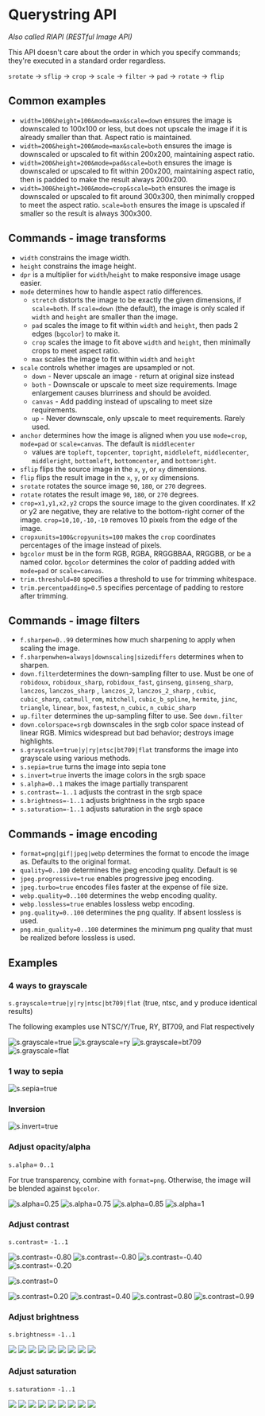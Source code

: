 # Querystring API

*Also called RIAPI (RESTful Image API)*

This API doesn't care about the order in which you specify commands; they're executed in a standard order regardless.

`srotate` -> `sflip` -> `crop` -> `scale` -> `filter` -> `pad` -> `rotate` -> `flip`


## Common examples

* `width=100&height=100&mode=max&scale=down` ensures the image is downscaled to 100x100 or less,
but does not upscale the image if it is already smaller than that. Aspect ratio is maintained. 
* `width=200&height=200&mode=max&scale=both` ensures the image is downscaled or upscaled to fit within 200x200, 
maintaining aspect ratio. 
* `width=200&height=200&mode=pad&scale=both` ensures the image is downscaled or upscaled to fit within 200x200, 
  maintaining aspect ratio, then is padded to make the result always 200x200.
* `width=300&height=300&mode=crop&scale=both` ensures the image is downscaled or upscaled to fit around 300x300,
then minimally cropped to meet the aspect ratio. `scale=both` ensures the image is upscaled if smaller so the result 
is always 300x300. 



## Commands - image transforms

* `width` constrains the image width.
* `height` constrains the image height.
* `dpr` is a multiplier for `width`/`height` to make responsive image usage easier. 
* `mode` determines how to handle aspect ratio differences.
    * `stretch` distorts the image to be exactly the given dimensions, if `scale=both`. If `scale=down` (the default), the image is only scaled if `width` and `height` are smaller than the image. 
    * `pad` scales the image to fit within `width` and `height`, then pads 2 edges (`bgcolor`) to make it.
    * `crop` scales the image to fit above `width` and `height`, then minimally crops to meet aspect ratio. 
    * `max` scales the image to fit within `width` and `height`
* `scale` controls whether images are upsampled or not.
    *  `down` - Never upscale an image - return at original size instead
    *  `both` - Downscale or upscale to meet size requirements. Image enlargement causes blurriness and should be avoided.
    *  `canvas` - Add padding instead of upscaling to meet size requirements.
    *  `up` - Never downscale, only upscale to meet requirements. Rarely used. 
* `anchor` determines how the image is aligned when you use `mode=crop`, `mode=pad` or `scale=canvas`. 
The default is `middlecenter`
    * values are `topleft`, `topcenter`, `topright`, `middleleft`, `middlecenter`, `middleright`, 
    `bottomleft`, `bottomcenter`, and `bottomright`.
* `sflip` flips the source image in the `x`, `y`, or `xy` dimensions. 
* `flip` flips the result image in the `x`, `y`, or `xy` dimensions. 
* `srotate` rotates the source image `90`, `180`, or `270` degrees. 
* `rotate` rotates the result image `90`, `180`, or `270` degrees. 
* `crop=x1,y1,x2,y2` crops the source image to the given coordinates. If x2 or y2 are negative, they are relative to 
the bottom-right corner of the image. `crop=10,10,-10,-10` removes 10 pixels from the edge of the image. 
* `cropxunits=100&cropyunits=100` makes the `crop` coordinates percentages of the image instead of pixels. 
* `bgcolor` must be in the form RGB, RGBA, RRGGBBAA, RRGGBB, or be a named color.
`bgcolor` determines the color of padding added with `mode=pad` or `scale=canvas`. 
* `trim.threshold=80` specifies a threshold to use for trimming whitespace.
* `trim.percentpadding=0.5` specifies percentage of padding to restore after trimming.


## Commands - image filters

* `f.sharpen=0..99` determines how much sharpening to apply when scaling the image.
* `f.sharpenwhen=always|downscaling|sizediffers` determines when to sharpen. 
* `down.filter`determines the down-sampling filter to use. Must be one of `robidoux`, 
`robidoux_sharp`, `robidoux_fast`, `ginseng`, `ginseng_sharp`, `lanczos`, `lanczos_sharp`
, `lanczos_2`, `lanczos_2_sharp` , `cubic`, `cubic_sharp`, `catmull_rom`, `mitchell`, 
`cubic_b_spline`, `hermite`, `jinc`, `triangle`, `linear`, `box`, `fastest`, `n_cubic`, `n_cubic_sharp`  
* `up.filter` determines the up-sampling filter to use. See `down.filter`
* `down.colorspace=srgb` downscales in the srgb color space instead of linear RGB. Mimics widespread but bad behavior; destroys image highlights. 
* `s.grayscale`=`true|y|ry|ntsc|bt709|flat` transforms the image into grayscale using various methods.
* `s.sepia=true` turns the image into sepia tone
* `s.invert=true` inverts the image colors in the srgb space
* `s.alpha=0..1` makes the image partially transparent
* `s.contrast=-1..1` adjusts the contrast in the srgb space
* `s.brightness=-1..1` adjusts brightness in the srgb space
* `s.saturation=-1..1` adjusts saturation in the srgb space

## Commands - image encoding

* `format=png|gif|jpeg|webp` determines the format to encode the image as. Defaults to the original format.
* `quality=0..100` determines the jpeg encoding quality. Default is `90`
* `jpeg.progressive=true` enables progressive jpeg encoding. 
* `jpeg.turbo=true` encodes files faster at the expense of file size. 
* `webp.quality=0..100` determines the webp encoding quality.
* `webp.lossless=true` enables lossless webp encoding. 
* `png.quality=0..100` determines the png quality. If absent lossless is used. 
* `png.min_quality=0..100` determines the minimum png quality that must be realized before lossless is used.


## Examples

### 4 ways to grayscale

`s.grayscale`=`true|y|ry|ntsc|bt709|flat`  (true, ntsc, and y produce identical results)

The following examples use NTSC/Y/True, RY, BT709, and Flat respectively

![s.grayscale=true](https://z.zr.io/ri/utah2.jpg;width=200;s.grayscale=true)
![s.grayscale=ry](https://z.zr.io/ri/utah2.jpg;width=200;s.grayscale=ry)
![s.grayscale=bt709](https://z.zr.io/ri/utah2.jpg;width=200;s.grayscale=bt709)
![s.grayscale=flat](https://z.zr.io/ri/utah2.jpg;width=200;s.grayscale=flat)

### 1 way to sepia

![s.sepia=true](https://z.zr.io/ri/utah2.jpg;width=200;s.sepia=true)

### Inversion

![s.invert=true](https://z.zr.io/ri/utah2.jpg;width=200;s.invert=true)


### Adjust opacity/alpha

`s.alpha`= `0..1`

For true transparency, combine with `format=png`. Otherwise, the image will be blended against `bgcolor`.

![s.alpha=0.25](https://z.zr.io/ri/utah.jpg;width=200;s.alpha=0.25)
![s.alpha=0.75](https://z.zr.io/ri/utah.jpg;width=200;s.alpha=0.75)
![s.alpha=0.85](https://z.zr.io/ri/utah.jpg;width=200;s.alpha=0.85)
![s.alpha=1](https://z.zr.io/ri/utah.jpg;width=200;s.alpha=1)

### Adjust contrast


`s.contrast`= `-1..1`


![s.contrast=-0.80](https://z.zr.io/ri/utah.jpg;width=200;s.contrast=-0.99)
![s.contrast=-0.80](https://z.zr.io/ri/utah.jpg;width=200;s.contrast=-0.80)
![s.contrast=-0.40](https://z.zr.io/ri/utah.jpg;width=200;s.contrast=-0.40)
![s.contrast=-0.20](https://z.zr.io/ri/utah.jpg;width=200;s.contrast=-0.20)

![s.contrast=0](https://z.zr.io/ri/utah.jpg;width=200;s.contrast=0)


![s.contrast=0.20](https://z.zr.io/ri/utah.jpg;width=200;s.contrast=0.20)
![s.contrast=0.40](https://z.zr.io/ri/utah.jpg;width=200;s.contrast=0.40)
![s.contrast=0.80](https://z.zr.io/ri/utah.jpg;width=200;s.contrast=0.80)
![s.contrast=0.99](https://z.zr.io/ri/utah.jpg;width=200;s.contrast=0.99)



### Adjust brightness


`s.brightness`= `-1..1`


![](https://z.zr.io/ri/red-leaf.jpg;width=100;s.brightness=-1)
![](https://z.zr.io/ri/red-leaf.jpg;width=100;s.brightness=-0.7)
![](https://z.zr.io/ri/red-leaf.jpg;width=100;s.brightness=-0.5)
![](https://z.zr.io/ri/red-leaf.jpg;width=100;s.brightness=-0.2)
![](https://z.zr.io/ri/red-leaf.jpg;width=100;s.brightness=0)
![](https://z.zr.io/ri/red-leaf.jpg;width=100;s.brightness=0.2)
![](https://z.zr.io/ri/red-leaf.jpg;width=100;s.brightness=0.5)
![](https://z.zr.io/ri/red-leaf.jpg;width=100;s.brightness=0.7)
![](https://z.zr.io/ri/red-leaf.jpg;width=100;s.brightness=1)

### Adjust saturation


`s.saturation`= `-1..1`



![](https://z.zr.io/ri/red-leaf.jpg;width=100;s.saturation=-1)
![](https://z.zr.io/ri/red-leaf.jpg;width=100;s.saturation=-0.9)
![](https://z.zr.io/ri/red-leaf.jpg;width=100;s.saturation=-0.5)
![](https://z.zr.io/ri/red-leaf.jpg;width=100;s.saturation=-0.2)
![](https://z.zr.io/ri/red-leaf.jpg;width=100;s.saturation=0)
![](https://z.zr.io/ri/red-leaf.jpg;width=100;s.saturation=0.2)
![](https://z.zr.io/ri/red-leaf.jpg;width=100;s.saturation=0.5)
![](https://z.zr.io/ri/red-leaf.jpg;width=100;s.saturation=0.9)
![](https://z.zr.io/ri/red-leaf.jpg;width=100;s.saturation=1)
